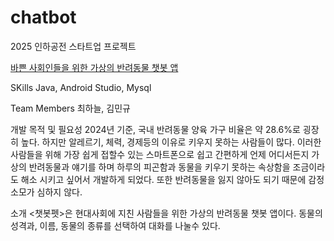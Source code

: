 # chatbot
2025 인하공전 스타트업 프로젝트

<span style="text-decoration: underline;"><ChatbotPat> 바쁜 사회인들을 위한 가상의 반려동물 챗봇 앱</span>

SKills
Java, Android Studio, Mysql

Team Members
최하늘, 김민규

<ChatbotPat> 개발 목적 및 필요성
2024년 기준, 국내 반려동물 양육 가구 비율은 약 28.6%로 굉장히 높다. 하지만 알레르기, 체력, 경제등의 이유로 키우지 못하는 사람들이 많다. 이러한 사람들을 위해 가장 쉽게 접할수 있는 스마트폰으로 쉽고 간편하게 언제 어디서든지 가상의 반려동물과 얘기를 하며 하루의 피곤함과 동물을 키우기 못하는 
속상함을 조금이라도 해소 시키고 싶어서 개발하게 되었다. 또한 반려동물을 잃지 않아도 되기 때문에 감정소모가 심하지 않다. 

<ChatbotPat> 소개
<챗봇펫>은 현대사회에 지친 사람들을 위한 가상의 반려동물 챗봇 앱이다. 동물의 성격과, 이름, 동물의 종류를 선택하여 대화를 나눌수 있다.
